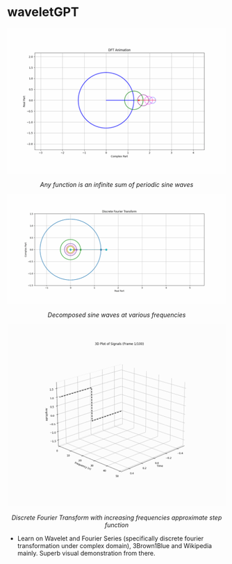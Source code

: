 # waveletGPT

</div>
<div align="center">
  <img src="anime/fourier_anime_composite.gif" width="800" alt="Discrete Fourier Transformation v1">
  <p><em>Any function is an infinite sum of periodic sine waves</em></p>
</div>


</div>
<div align="center">
  <img src="anime/fourier_anime_use.gif" width="800" alt="Discrete Fourier Transformation v2">
  <p><em>Decomposed sine waves at various frequencies</em></p>
</div>

</div>
<div align="center">
  <img src="anime/dft_approximation_3d.gif" width="800" alt="Fourier reconstruction convergence">
  <p><em>Discrete Fourier Transform with increasing frequencies approximate step function</em></p>
</div>

* Learn on Wavelet and Fourier Series (specifically discrete fourier transformation under complex domain), 3Brown1Blue and Wikipedia mainly. Superb visual demonstration from there. 
